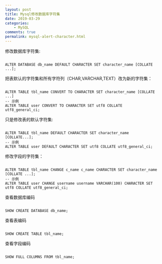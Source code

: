 ```yaml
---
layout: post
title: Mysql修改数据库字符集
date: 2019-03-29
categories:
    - MySQL
comments: true
permalink: mysql-alert-character.html
---
```


修改数据库字符集:

<pre class="line-numbers "><code class="language-sql">
ALTER DATABASE db_name DEFAULT CHARACTER SET character_name [COLLATE ...]; 
</code></pre>
把表默认的字符集和所有字符列（CHAR,VARCHAR,TEXT）改为新的字符集：
<pre class="line-numbers "><code class="language-sql">
ALTER TABLE tbl_name CONVERT TO CHARACTER SET character_name [COLLATE ...]  
-- 示例
ALTER TABLE user CONVERT TO CHARACTER SET utf8 COLLATE utf8_general_ci;  
</code></pre>

只是修改表的默认字符集:
<pre class="line-numbers "><code class="language-sql">
ALTER TABLE tbl_name DEFAULT CHARACTER SET character_name [COLLATE...];  
-- 示例
ALTER TABLE user DEFAULT CHARACTER SET utf8 COLLATE utf8_general_ci;   
</code></pre>

修改字段的字符集：

<pre class="line-numbers"><code class="language-sql">
ALTER TABLE tbl_name CHANGE c_name c_name CHARACTER SET character_name [COLLATE ...]; 
-- 示例
ALTER TABLE user CHANGE username username VARCHAR(100) CHARACTER SET utf8 COLLATE utf8_general_ci;  
</code></pre>

查看数据库编码

<pre class="line-numbers"><code class="language-sql">
SHOW CREATE DATABASE db_name;   
</code></pre>

查看表编码

<pre class="line-numbers"><code class="language-sql">
SHOW CREATE TABLE tbl_name;  
</code></pre>

查看字段编码

<pre class="line-numbers"><code class="language-sql">
SHOW FULL COLUMNS FROM tbl_name;  
</code></pre>
